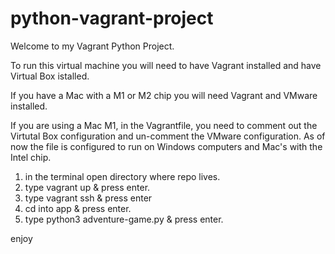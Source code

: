 # python-vagrant-project

Welcome to my Vagrant Python Project.

To run this virtual machine you will need to have Vagrant installed and have Virtual Box istalled.

If you have a Mac with a M1 or M2 chip you will need Vagrant and VMware installed.

If you are using a Mac M1, in the Vagrantfile, you need to comment out the Virtutal Box configuration and un-comment the VMware configuration. As of now the file is configured to run on Windows computers and Mac's with the Intel chip.

1. in the terminal open directory where repo lives.
2. type vagrant up & press enter.
3. type vagrant ssh & press enter
4. cd into app & press enter.
5. type python3 adventure-game.py & press enter.

enjoy
